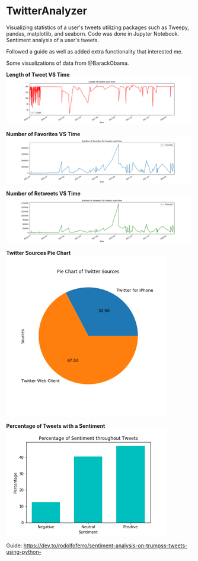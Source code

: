 # TwitterAnalyzer

Visualizing statistics of a user's tweets utilizing packages such as Tweepy, pandas, matplotlib, and seaborn. Code was done in Jupyter Notebook. Sentiment analysis of a user's tweets.

Followed a guide as well as added extra functionality that interested me.

Some visualizations of data from @BarackObama.

**Length of Tweet VS Time**
![Graph of len_vs_time](pictures/len_vs_time.png "Screenshot of the length of tweet vs time plot.")

**Number of Favorites VS Time**
![Graph of num_favs_over_time](pictures/num_favs_over_time.png "Screenshot of the number of favorites vs time plot.")

**Number of Retweets VS Time**
![Graph of num_ret_over_time](pictures/num_ret_over_time.png "Screenshot of the number of retweets vs time plot.")

**Twitter Sources Pie Chart**
![Graph of pie_chart](pictures/pie_chart.png "Screenshot of the the Twitter sources pie chart.")

**Percentage of Tweets with a Sentiment**
![Graph of percentage_sentiments](pictures/percentage_sentiments.png "Screenshot of the the percentage of sentiments.")

Guide: https://dev.to/rodolfoferro/sentiment-analysis-on-trumpss-tweets-using-python-
